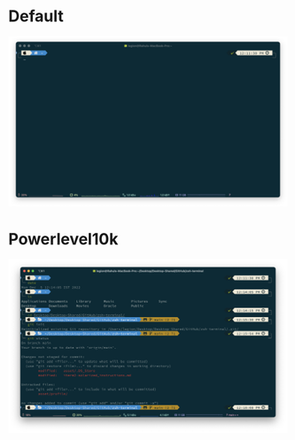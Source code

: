 # Default

![Default](https://raw.githubusercontent.com/RahulSinghParmar/zsh-terminal/main/asset/img/Default.png)

# Powerlevel10k

![Powerlevel10k](https://raw.githubusercontent.com/RahulSinghParmar/zsh-terminal/main/asset/img/PowerLevel10k.png)
